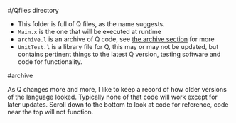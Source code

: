 #/Qfiles directory

* This folder is full of Q files, as the name suggests.
* `Main.x` is the one that will be executed at runtime
* `archive.l` is an archive of Q code, see [the archive section](#archive) for more
* `UnitTest.l` is a library file for Q, this may or may not be updated, but contains pertinent things to the latest Q version, testing software and code for functionality.

#archive

As Q changes more and more, I like to keep a record of how older versions of the language looked. 
Typically none of that code will work except for later updates. Scroll down to the bottom to look at code for reference, code near the top will not function.
